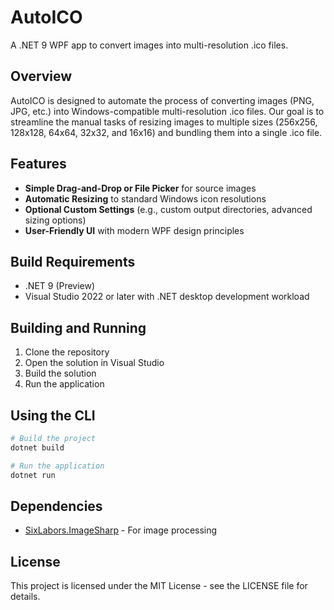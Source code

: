 # AutoICO

A .NET 9 WPF app to convert images into multi-resolution .ico files.

## Overview

AutoICO is designed to automate the process of converting images (PNG, JPG, etc.) into Windows-compatible multi-resolution .ico files. Our goal is to streamline the manual tasks of resizing images to multiple sizes (256x256, 128x128, 64x64, 32x32, and 16x16) and bundling them into a single .ico file.

## Features

- **Simple Drag-and-Drop or File Picker** for source images
- **Automatic Resizing** to standard Windows icon resolutions
- **Optional Custom Settings** (e.g., custom output directories, advanced sizing options)
- **User-Friendly UI** with modern WPF design principles

## Build Requirements

- .NET 9 (Preview)
- Visual Studio 2022 or later with .NET desktop development workload

## Building and Running

1. Clone the repository
2. Open the solution in Visual Studio
3. Build the solution
4. Run the application

## Using the CLI

```powershell
# Build the project
dotnet build

# Run the application
dotnet run
```

## Dependencies

- [SixLabors.ImageSharp](https://github.com/SixLabors/ImageSharp) - For image processing

## License

This project is licensed under the MIT License - see the LICENSE file for details. 